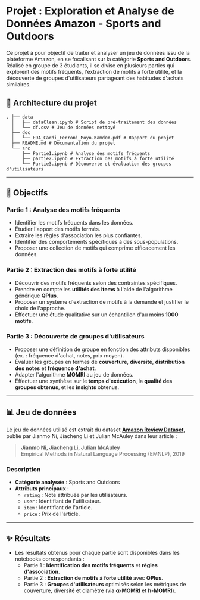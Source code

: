 # Projet : Exploration et Analyse de Données Amazon - Sports and Outdoors

Ce projet à pour objectif de traiter et analyser un jeu de données issu de la plateforme Amazon, en se focalisant sur la catégorie **Sports and Outdoors**. Réalisé en groupe de 3 étudiants, il se divise en plusieurs parties qui explorent des motifs fréquents, l'extraction de motifs à forte utilité, et la découverte de groupes d'utilisateurs partageant des habitudes d'achats similaires.

## 📂 Architecture du projet
```
. ├── data
  │   ├── dataClean.ipynb # Script de pré-traitement des données 
  │   └── df.csv # Jeu de données nettoyé 
  ├── doc
  │   └── EDA_Cardi_Ferroni_Moyo-Kamdem.pdf # Rapport du projet
  ├── README.md # Documentation du projet 
  └── src 
      ├── Partie1.ipynb # Analyse des motifs fréquents 
      ├── partie2.ipynb # Extraction des motifs à forte utilité 
      └── Partie3.ipynb # Découverte et évaluation des groupes d'utilisateurs
```

---

## 🎯 Objectifs

### Partie 1 : Analyse des motifs fréquents
- Identifier les motifs fréquents dans les données.
- Étudier l'apport des motifs fermés.
- Extraire les règles d'association les plus confiantes.
- Identifier des comportements spécifiques à des sous-populations.
- Proposer une collection de motifs qui comprime efficacement les données.

### Partie 2 : Extraction des motifs à forte utilité
- Découvrir des motifs fréquents selon des contraintes spécifiques.
- Prendre en compte les **utilités des items** à l'aide de l'algorithme générique **QPlus**.
- Proposer un système d'extraction de motifs à la demande et justifier le choix de l'approche.
- Effectuer une étude qualitative sur un échantillon d'au moins **1000 motifs**.

### Partie 3 : Découverte de groupes d'utilisateurs
- Proposer une définition de groupe en fonction des attributs disponibles (ex. : fréquence d'achat, notes, prix moyen).
- Évaluer les groupes en termes de **couverture**, **diversité**, **distribution des notes** et **fréquence d'achat**.
- Adapter l'algorithme **MOMRI** au jeu de données.
- Effectuer une synthèse sur le **temps d'exécution**, la **qualité des groupes obtenus**, et les **insights** obtenus.

---

## 📊 Jeu de données
Le jeu de données utilisé est extrait du dataset **[Amazon Review Dataset](https://cseweb.ucsd.edu/~jmcauley/datasets/amazon_v2/)**, publié par Jianmo Ni, Jiacheng Li et Julian McAuley dans leur article : 
> **Jianmo Ni, Jiacheng Li, Julian McAuley**  
> Empirical Methods in Natural Language Processing (EMNLP), 2019

### Description
- **Catégorie analysée** : Sports and Outdoors
- **Attributs principaux** :
  - `rating` : Note attribuée par les utilisateurs.
  - `user` : Identifiant de l'utilisateur.
  - `item` : Identifiant de l'article.
  - `price` : Prix de l'article.

---

## ✨ Résultats
- Les résultats obtenus pour chaque partie sont disponibles dans les notebooks correspondants :
  - Partie 1 : **Identification des motifs fréquents** et **règles d'association**.
  - Partie 2 : **Extraction de motifs à forte utilité** avec **QPlus**.
  - Partie 3 : **Groupes d'utilisateurs** optimisés selon les métriques de couverture, diversité et diamètre (via **α-MOMRI** et **h-MOMRI**).
